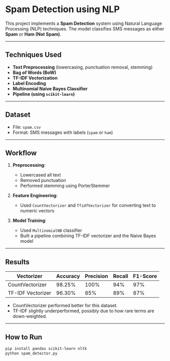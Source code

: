 # Spam Detection using NLP

This project implements a **Spam Detection** system using Natural Language Processing (NLP) techniques. The model classifies SMS messages as either **Spam** or **Ham (Not Spam)**.

---

## Techniques Used

- **Text Preprocessing** (lowercasing, punctuation removal, stemming)
- **Bag of Words (BoW)**
- **TF-IDF Vectorization**
- **Label Encoding**
- **Multinomial Naive Bayes Classifier**
- **Pipeline (using `scikit-learn`)**

---

## Dataset

- File: `spam.csv`
- Format: SMS messages with labels (`spam` or `ham`)

---

## Workflow

1. **Preprocessing**:
   - Lowercased all text
   - Removed punctuation
   - Performed stemming using PorterStemmer

2. **Feature Engineering**:
   - Used `CountVectorizer` and `TfidfVectorizer` for converting text to numeric vectors

3. **Model Training**:
   - Used `MultinomialNB` classifier
   - Built a pipeline combining TF-IDF vectorizer and the Naive Bayes model

---

## Results

| Vectorizer       | Accuracy | Precision | Recall | F1-Score |
|------------------|----------|-----------|--------|----------|
| CountVectorizer  | 98.25%   | 100%      | 94%    | 97%      |
| TF-IDF Vectorizer| 96.30%   | 85%       | 89%    | 87%      |

- CountVectorizer performed better for this dataset.
- TF-IDF slightly underperformed, possibly due to how rare terms are down-weighted.

---

## How to Run

```bash
pip install pandas scikit-learn nltk
python spam_detector.py
